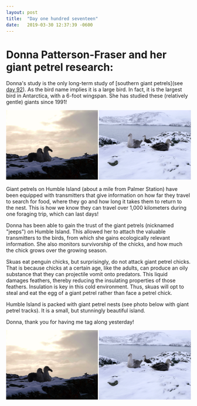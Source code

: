 ```yaml
---
layout: post
title:  "Day one hundred seventeen"
date:   2019-03-30 12:37:39 -0600
---
```

# Donna Patterson-Fraser and her giant petrel research:
Donna's study is the only long-term study of [southern giant petrels](see [day 92](https://natasjavgestel.github.io/blog/2019/03/05/day-ninetytwo)). As the bird name implies it is a large bird. In fact, it is the largest bird in Antarctica, with a 6-foot wingspan. She has studied these (relatively gentle) giants since 1991! 

![southern giant petrels](/assets/blog_photos/190330/GiantPetrel_Humble.jpg)

Giant petrels on Humble Island (about a mile from Palmer Station) have been equipped with transmitters that give information on how far they travel to search for food, where they go and how long it takes them to return to the nest. This is how we know they can travel over 1,000 kilometers during one foraging trip, which can last days!

Donna has been able to gain the trust of the giant petrels (nicknamed "jeeps") on Humble Island. This allowed her to attach the valuable transmitters to the birds, from which she gains ecologically relevant information. She also monitors survivorship of the chicks, and how much the chick grows over the growing season. 

Skuas eat penguin chicks, but surprisingly, do not attack giant petrel chicks. That is because chicks at a certain age, like the adults, can produce an oily substance that they can projectile vomit onto predators. This liquid damages feathers, thereby reducing the insulating properties of those feathers. Insulation is key in this cold environment. Thus, skuas will opt to steal and eat the egg of a giant petrel rather than face a petrel chick. 

Humble Island is packed with giant petrel nests (see photo below with giant petrel tracks). It is a small, but stunningly beautiful island. 

Donna, thank you for having me tag along yesterday!

![Humble Island with giant petrel tracks](/assets/blog_photos/190330/GiantPetrel_Humble.JPG)